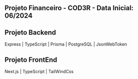 
## Projeto Financeiro - COD3R - Data Inicial: 06/2024

## Projeto Backend 
Express | TypeScript | Prisma | PostgreSQL | JsonWebToken


## Projeto FrontEnd
Next.js | TypeScript | TailWindCss


